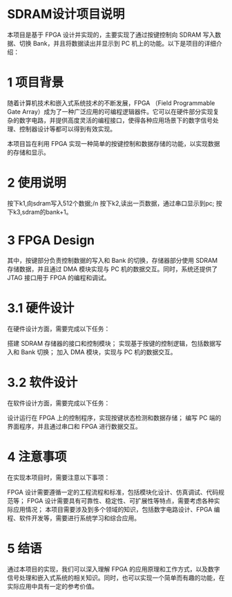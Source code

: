 # SDRAM设计项目说明
本项目是基于 FPGA 设计并实现的，主要实现了通过按键控制向 SDRAM 写入数据、切换 Bank，并且将数据读出并显示到 PC 机上的功能。以下是项目的详细介绍：

# 1 项目背景
随着计算机技术和嵌入式系统技术的不断发展，FPGA （Field Programmable Gate Array）成为了一种广泛应用的可编程逻辑器件。它可以在硬件部分实现复杂的数字电路，并提供高度灵活的编程接口，使得各种应用场景下的数字信号处理、控制器设计等都可以得到有效实现。

本项目旨在利用 FPGA 实现一种简单的按键控制和数据存储的功能，以实现数据的存储和显示。

# 2 使用说明
按下k1,向sdram写入512个数据;/n
按下k2,读出一页数据，通过串口显示到pc;
按下k3,sdram的bank+1。

# 3 FPGA Design

其中，按键部分负责控制数据的写入和 Bank 的切换，存储器部分使用 SDRAM 存储数据，并且通过 DMA 模块实现与 PC 机的数据交互。同时，系统还提供了 JTAG 接口用于 FPGA 的编程和调试。

# 3.1 硬件设计
在硬件设计方面，需要完成以下任务：

搭建 SDRAM 存储器的接口和控制模块；
实现基于按键的控制逻辑，包括数据写入和 Bank 切换；
加入 DMA 模块，实现与 PC 机的数据交互。
# 3.2 软件设计
在软件设计方面，需要完成以下任务：

设计运行在 FPGA 上的控制程序，实现按键状态检测和数据存储；
编写 PC 端的界面程序，并且通过串口和 FPGA 进行数据交互。
# 4 注意事项
在实现本项目时，需要注意以下事项：

FPGA 设计需要遵循一定的工程流程和标准，包括模块化设计、仿真调试、代码规范等；
FPGA 设计需要具有可靠性、稳定性、可扩展性等特点，需要考虑各种实际应用情况；
本项目需要涉及到多个领域的知识，包括数字电路设计、FPGA 编程、软件开发等，需要进行系统学习和综合应用。
# 5 结语
通过本项目的实现，我们可以深入理解 FPGA 的应用原理和工作方式，以及数字信号处理和嵌入式系统的相关知识。同时，也可以实现一个简单而有趣的功能，在实际应用中具有一定的参考价值。
